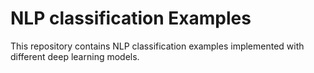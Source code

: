 # NLP classification Examples

This repository contains NLP classification examples implemented with different deep learning models.
